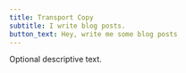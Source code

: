 ```yaml
---
title: Transport Copy
subtitle: I write blog posts.
button_text: Hey, write me some blog posts
---
```


Optional descriptive text.

